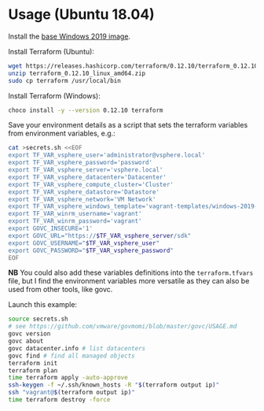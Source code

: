 # Usage (Ubuntu 18.04)

Install the [base Windows 2019 image](https://github.com/rgl/windows-2016-vagrant).

Install Terraform (Ubuntu):

```bash
wget https://releases.hashicorp.com/terraform/0.12.10/terraform_0.12.10_linux_amd64.zip
unzip terraform_0.12.10_linux_amd64.zip
sudo cp terraform /usr/local/bin
```

Install Terraform (Windows):

```bash
choco install -y --version 0.12.10 terraform
```

Save your environment details as a script that sets the terraform variables from environment variables, e.g.:

```bash
cat >secrets.sh <<EOF
export TF_VAR_vsphere_user='administrator@vsphere.local'
export TF_VAR_vsphere_password='password'
export TF_VAR_vsphere_server='vsphere.local'
export TF_VAR_vsphere_datacenter='Datacenter'
export TF_VAR_vsphere_compute_cluster='Cluster'
export TF_VAR_vsphere_datastore='Datastore'
export TF_VAR_vsphere_network='VM Network'
export TF_VAR_vsphere_windows_template='vagrant-templates/windows-2019-amd64-vsphere'
export TF_VAR_winrm_username='vagrant'
export TF_VAR_winrm_password='vagrant'
export GOVC_INSECURE='1'
export GOVC_URL="https://$TF_VAR_vsphere_server/sdk"
export GOVC_USERNAME="$TF_VAR_vsphere_user"
export GOVC_PASSWORD="$TF_VAR_vsphere_password"
EOF
```

**NB** You could also add these variables definitions into the `terraform.tfvars` file, but I find the environment variables more versatile as they can also be used from other tools, like govc.

Launch this example:

```bash
source secrets.sh
# see https://github.com/vmware/govmomi/blob/master/govc/USAGE.md
govc version
govc about
govc datacenter.info # list datacenters
govc find # find all managed objects
terraform init
terraform plan
time terraform apply -auto-approve
ssh-keygen -f ~/.ssh/known_hosts -R "$(terraform output ip)"
ssh "vagrant@$(terraform output ip)"
time terraform destroy -force
```
